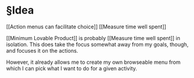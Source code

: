 # §Idea
[[Action menus can facilitate choice]]
[[Measure time well spent]]

[[Minimum Lovable Product]] is probably [[Measure time well spent]] in isolation. This does take the focus somewhat away from my goals, though, and focuses it on the actions. 

However, it already allows me to create my own browseable menu from which I can pick what I want to do for a given activity.

<!-- #p1 -->

<!-- {BearID:BF0F7F9B-D999-440A-9A80-B65F948C378F-13500-00001F0C33AA9DD7} -->
